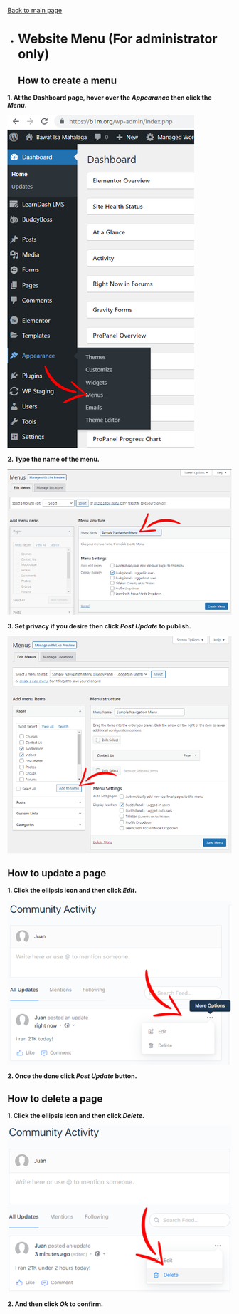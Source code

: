 [Back to main page](https://github.com/samremonte/b1m/blob/main/documentation.md)

- # Website Menu (For administrator only)
  <h2>How to create a menu</h2>
  
 **1. At the Dashboard page, hover over the _Appearance_ then click the _Menu_.**

![Image5.1](/img/5.1.PNG)


 **2. Type the name of the menu.**

![Image5.2](/img/5.2.PNG)


 **3. Set privacy if you desire then click _Post Update_ to publish.**

![Image5.3](/img/5.3.PNG)

  <h2> How to update a page </h2>
  
 **1. Click the ellipsis icon and then click _Edit_.**

![Image3.3](/img/4.4.PNG) 


 **2. Once the done click _Post Update_ button.** 

  <h2>How to delete a page</h2>
  
 **1. Click the ellipsis icon and then click _Delete_.**

![Image3.4](/img/4.5.PNG)

  **2. And then click _Ok_ to confirm.**
  

